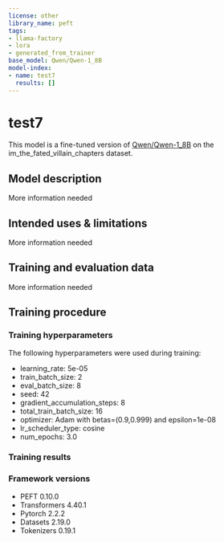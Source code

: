 ```yaml
---
license: other
library_name: peft
tags:
- llama-factory
- lora
- generated_from_trainer
base_model: Qwen/Qwen-1_8B
model-index:
- name: test7
  results: []
---
```


<!-- This model card has been generated automatically according to the information the Trainer had access to. You
should probably proofread and complete it, then remove this comment. -->

# test7

This model is a fine-tuned version of [Qwen/Qwen-1_8B](https://huggingface.co/Qwen/Qwen-1_8B) on the im_the_fated_villain_chapters dataset.

## Model description

More information needed

## Intended uses & limitations

More information needed

## Training and evaluation data

More information needed

## Training procedure

### Training hyperparameters

The following hyperparameters were used during training:
- learning_rate: 5e-05
- train_batch_size: 2
- eval_batch_size: 8
- seed: 42
- gradient_accumulation_steps: 8
- total_train_batch_size: 16
- optimizer: Adam with betas=(0.9,0.999) and epsilon=1e-08
- lr_scheduler_type: cosine
- num_epochs: 3.0

### Training results



### Framework versions

- PEFT 0.10.0
- Transformers 4.40.1
- Pytorch 2.2.2
- Datasets 2.19.0
- Tokenizers 0.19.1
